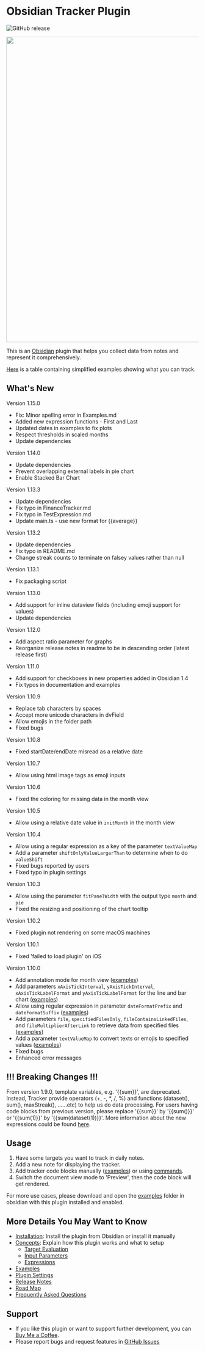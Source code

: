 # Obsidian Tracker Plugin

![GitHub release](https://img.shields.io/github/v/release/pyrochlore/obsidian-tracker)

<img src="https://raw.githubusercontent.com/pyrochlore/obsidian-tracker/master/docs/images/screenshot_v1.9.png" width="800">

This is an [Obsidian](https://obsidian.md/) plugin that helps you collect data from notes and represent it comprehensively.

[Here](https://github.com/pyrochlore/obsidian-tracker/blob/master/docs/Examples.md) is a table containing simplified examples showing what you can track.

## What's New

Version 1.15.0

- Fix: Minor spelling error in Examples.md
- Added new expression functions - First and Last
- Updated dates in examples to fix plots
- Respect thresholds in scaled months
- Update dependencies

Version 1.14.0

- Update dependencies
- Prevent overlapping external labels in pie chart
- Enable Stacked Bar Chart

Version 1.13.3

- Update dependencies
- Fix typo in FinanceTracker.md
- Fix typo in TestExpression.md
- Update main.ts - use new format for {{average}}

Version 1.13.2

- Update dependencies
- Fix typo in README.md
- Change streak counts to terminate on falsey values rather than null

Version 1.13.1

- Fix packaging script

Version 1.13.0

- Add support for inline dataview fields (including emoji support for values)
- Update dependencies

Version 1.12.0

- Add aspect ratio parameter for graphs
- Reorganize release notes in readme to be in descending order (latest release first)

Version 1.11.0

- Add support for checkboxes in new properties added in Obsidian 1.4
- Fix typos in documentation and examples

Version 1.10.9

- Replace tab characters by spaces
- Accept more unicode characters in dvField
- Allow emojis in the folder path
- Fixed bugs

Version 1.10.8

- Fixed startDate/endDate misread as a relative date

Version 1.10.7

- Allow using html image tags as emoji inputs

Version 1.10.6

- Fixed the coloring for missing data in the month view

Version 1.10.5

- Allow using a relative date value in `initMonth` in the month view

Version 1.10.4

- Allow using a regular expression as a key of the parameter `textValueMap`
- Add a parameter `shiftOnlyValueLargerThan` to determine when to do `valueShift`
- Fixed bugs reported by users
- Fixed typo in plugin settings

Version 1.10.3

- Allow using the parameter `fitPanelWidth` with the output type `month` and `pie`
- Fixed the resizing and positioning of the chart tooltip

Version 1.10.2

- Fixed plugin not rendering on some macOS machines

Version 1.10.1

- Fixed 'failed to load plugin' on iOS

Version 1.10.0

- Add annotation mode for month view ([examples](https://github.com/pyrochlore/obsidian-tracker/blob/master/examples/TestCalendar.md))
- Add parameters `xAxisTickInterval`, `yAxisTickInterval`, `xAxisTickLabelFormat` and `yAxisTickLabelFormat` for the line and bar chart ([examples](https://github.com/pyrochlore/obsidian-tracker/blob/master/examples/TestAxisIntervalAndFormat.md))
- Allow using regular expression in parameter `dateFormatPrefix` and `dateFormatSuffix` ([examples](https://github.com/pyrochlore/obsidian-tracker/blob/master/examples/TestDateFormats.md))
- Add parameters `file`, `specifiedFilesOnly`, `fileContainsLinkedFiles`, and `fileMultiplierAfterLink` to retrieve data from specified files ([examples](https://github.com/pyrochlore/obsidian-tracker/blob/master/examples/TestSpecifiedFiles.md))
- Add a parameter `textValueMap` to convert texts or emojis to specified values ([examples](https://github.com/pyrochlore/obsidian-tracker/blob/master/examples/TestTextValueMap.md))
- Fixed bugs
- Enhanced error messages

## !!! Breaking Changes !!!

From version 1.9.0, template variables, e.g. '{{sum}}', are deprecated. Instead, Tracker provide operators (+, -, *, /, %) and functions (dataset(), sum(), maxStreak(), ......etc) to help us do data processing. For users having code blocks from previous version, please replace '{{sum}}' by '{{sum()}}' or '{{sum(1)}}' by '{{sum(dataset(1))}}'. More information about the new expressions could be found [here](https://github.com/pyrochlore/obsidian-tracker/blob/master/docs/Expressions.md).

## Usage

1. Have some targets you want to track in daily notes.
2. Add a new note for displaying the tracker.
3. Add tracker code blocks manually ([examples](https://github.com/pyrochlore/obsidian-tracker/tree/master/examples)) or using [commands](https://github.com/pyrochlore/obsidian-tracker/blob/master/docs/Commands.md).
4. Switch the document view mode to 'Preview', then the code block will get rendered.

For more use cases, please download and open the [examples](https://github.com/pyrochlore/obsidian-tracker/tree/master/examples) folder in obsidian with this plugin installed and enabled.

## More Details You May Want to Know

- [Installation](https://github.com/pyrochlore/obsidian-tracker/blob/master/docs/Installation.md): Install the plugin from Obsidian or install it manually
- [Concepts](https://github.com/pyrochlore/obsidian-tracker/blob/master/docs/Concepts.md): Explain how this plugin works and what to setup
  - [Target Evaluation](https://github.com/pyrochlore/obsidian-tracker/blob/master/docs/TargetEvaluation.md)
  - [Input Parameters](https://github.com/pyrochlore/obsidian-tracker/blob/master/docs/InputParameters.md)
  - [Expressions](https://github.com/pyrochlore/obsidian-tracker/blob/master/docs/Expressions.md)
- [Examples](https://github.com/pyrochlore/obsidian-tracker/blob/master/docs/Examples.md)
- [Plugin Settings](https://github.com/pyrochlore/obsidian-tracker/blob/master/docs/Settings.md)
- [Release Notes](https://github.com/pyrochlore/obsidian-tracker/blob/master/docs/ReleaseNotes.md)
- [Road Map](https://github.com/pyrochlore/obsidian-tracker/blob/master/docs/RoadMap.md)
- [Frequently Asked Questions](https://github.com/pyrochlore/obsidian-tracker/blob/master/docs/Questions.md)

## Support

- If you like this plugin or want to support further development, you can [Buy Me a Coffee](https://www.buymeacoffee.com/pyrochlore).
- Please report bugs and request features in [GitHub Issues](https://github.com/pyrochlore/obsidian-tracker/issues)
